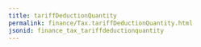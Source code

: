 ```yaml
---
title: tariffDeductionQuantity
permalink: finance/Tax.tariffDeductionQuantity.html
jsonid: finance_tax_tariffdeductionquantity
---
```

